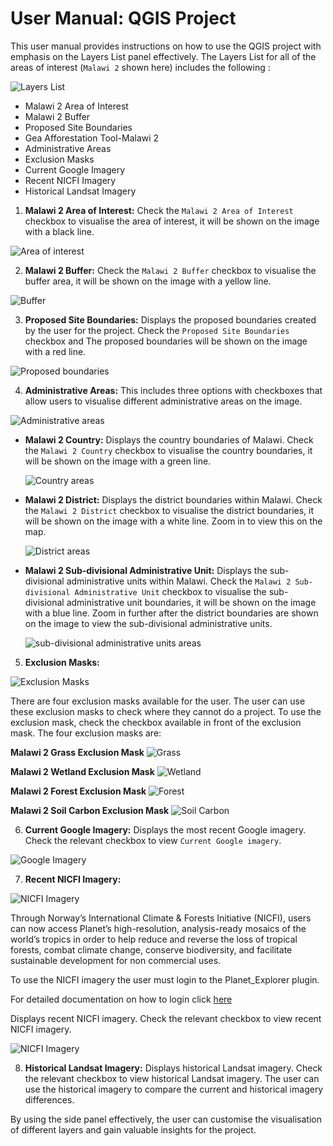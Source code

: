 # User Manual: QGIS Project

This user manual provides instructions on how to use the QGIS project with emphasis on the Layers List panel effectively. The Layers List for all of the areas of interest (`Malawi 2` shown here) includes the following :

![Layers List](./img/side-panel-1.png)

- Malawi 2 Area of Interest
- Malawi 2 Buffer
- Proposed Site Boundaries
- Gea Afforestation Tool-Malawi 2
- Administrative Areas
- Exclusion Masks
- Current Google Imagery
- Recent NICFI Imagery
- Historical Landsat Imagery

1. **Malawi 2 Area of Interest:** Check the `Malawi 2 Area of Interest` checkbox to visualise the area of interest, it will be shown on the image with a black line.

![Area of interest](./img/side-panel-2.png)

2. **Malawi 2 Buffer:** Check the `Malawi 2 Buffer` checkbox to visualise the buffer area, it will be shown on the image with a yellow line.

![Buffer](./img/side-panel-3.png)

3. **Proposed Site Boundaries:** Displays the proposed boundaries created by the user for the project. Check the `Proposed Site Boundaries` checkbox and The proposed boundaries will be shown on the image with a red line.

![Proposed boundaries](./img/side-panel-4.png)

4. **Administrative Areas:** This includes three options with checkboxes that allow users to visualise different administrative areas on the image.

![Administrative areas](./img/side-panel-5.png)

- **Malawi 2 Country:** Displays the country boundaries of Malawi. Check the `Malawi 2 Country` checkbox to visualise the country boundaries, it will be shown on the image with a green line.

    ![Country areas](./img/side-panel-6.png)

- **Malawi 2 District:** Displays the district boundaries within Malawi. Check the `Malawi 2 District` checkbox to visualise the district boundaries, it will be shown on the image with a white line. Zoom in to view this on the map.

    ![District areas](./img/side-panel-7.png)

- **Malawi 2 Sub-divisional Administrative Unit:** Displays the sub-divisional administrative units within Malawi. Check the `Malawi 2 Sub-divisional Administrative Unit` checkbox to visualise the sub-divisional administrative unit boundaries, it will be shown on the image with a blue line. Zoom in further after the district boundaries are shown on the image to view the sub-divisional administrative units.

    ![sub-divisional administrative units areas](./img/side-panel-8.png)

5. **Exclusion Masks:**

![Exclusion Masks](./img/side-panel-9.png)

There are four exclusion masks available for the user. The user can use these exclusion masks to check where they cannot do a project. To use the exclusion mask, check the checkbox available in front of the exclusion mask. The four exclusion masks are:

**Malawi 2 Grass Exclusion Mask**
    ![Grass](./img/side-panel-10.png)

**Malawi 2 Wetland Exclusion Mask**
    ![Wetland](./img/side-panel-11.png)

**Malawi 2 Forest Exclusion Mask**
    ![Forest](./img/side-panel-12.png)

**Malawi 2 Soil Carbon Exclusion Mask**
    ![Soil Carbon](./img/side-panel-13.png)

6. **Current Google Imagery:** Displays the most recent Google imagery. Check the relevant checkbox to view `Current Google imagery`.

![Google Imagery](./img/side-panel-14.png)

7. **Recent NICFI Imagery:**

![NICFI Imagery](./img/side-panel-15.png)

Through Norway’s International Climate & Forests Initiative (NICFI), users can now access Planet’s high-resolution, analysis-ready mosaics of the world’s tropics in order to help reduce and reverse the loss of tropical forests, combat climate change, conserve biodiversity, and facilitate sustainable development for non commercial uses.

To use the NICFI imagery the user must login to the Planet_Explorer plugin.

For detailed documentation on how to login click [here](./login.md)

Displays recent NICFI imagery. Check the relevant checkbox to view recent NICFI imagery.

![NICFI Imagery](./img/side-panel-16.png)

8. **Historical Landsat Imagery:** Displays historical Landsat imagery. Check the relevant checkbox to view historical Landsat imagery. The user can use the historical imagery to compare the current and historical imagery differences.

By using the side panel effectively, the user can customise the visualisation of different layers and gain valuable insights for the project.
